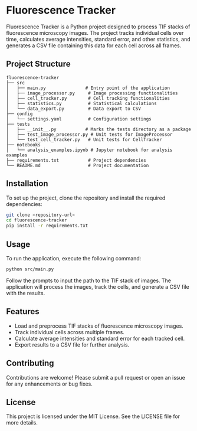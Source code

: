 # Fluorescence Tracker

Fluorescence Tracker is a Python project designed to process TIF stacks of fluorescence microscopy images. The project tracks individual cells over time, calculates average intensities, standard error, and other statistics, and generates a CSV file containing this data for each cell across all frames.

## Project Structure

```
fluorescence-tracker
├── src
│   ├── main.py               # Entry point of the application
│   ├── image_processor.py     # Image processing functionalities
│   ├── cell_tracker.py        # Cell tracking functionalities
│   ├── statistics.py          # Statistical calculations
│   └── data_export.py         # Data export to CSV
├── config
│   └── settings.yaml          # Configuration settings
├── tests
│   ├── __init__.py           # Marks the tests directory as a package
│   ├── test_image_processor.py # Unit tests for ImageProcessor
│   └── test_cell_tracker.py   # Unit tests for CellTracker
├── notebooks
│   └── analysis_examples.ipynb # Jupyter notebook for analysis examples
├── requirements.txt           # Project dependencies
└── README.md                  # Project documentation
```

## Installation

To set up the project, clone the repository and install the required dependencies:

```bash
git clone <repository-url>
cd fluorescence-tracker
pip install -r requirements.txt
```

## Usage

To run the application, execute the following command:

```bash
python src/main.py
```

Follow the prompts to input the path to the TIF stack of images. The application will process the images, track the cells, and generate a CSV file with the results.

## Features

- Load and preprocess TIF stacks of fluorescence microscopy images.
- Track individual cells across multiple frames.
- Calculate average intensities and standard error for each tracked cell.
- Export results to a CSV file for further analysis.

## Contributing

Contributions are welcome! Please submit a pull request or open an issue for any enhancements or bug fixes.

## License

This project is licensed under the MIT License. See the LICENSE file for more details.